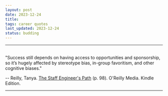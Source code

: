 ```yaml
---
layout: post
date: 2023-12-24
title: 
tags: career quotes
last_updated: 2023-12-24
status: budding
---
```


---
<br>
"Success still depends on having access to opportunities and sponsorship, so it’s hugely affected by stereotype bias, in-group favoritism, and other cognitive biases."

-- Reilly, Tanya. [The Staff Engineer's Path](https://www.oreilly.com/library/view/the-staff-engineers/9781098118723/) (p. 98). O'Reilly Media. Kindle Edition. 

---

